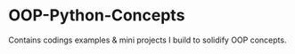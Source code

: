 # OOP-Python-Concepts
Contains codings examples &amp; mini projects I build to solidify OOP concepts.
